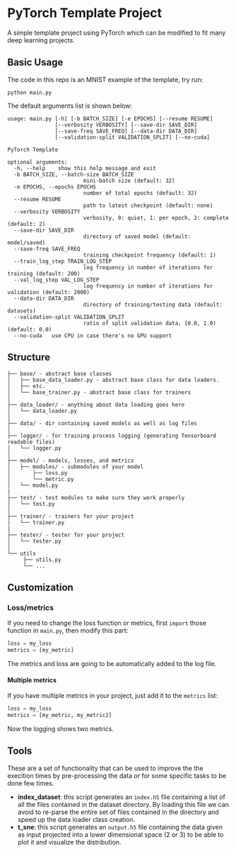 # PyTorch Template Project
A simple template project using PyTorch which can be modified to fit many deep learning projects.

## Basic Usage
The code in this repo is an MNIST example of the template, try run:
```
python main.py
```
The default arguments list is shown below:
```
usage: main.py [-h] [-b BATCH_SIZE] [-e EPOCHS] [--resume RESUME]
               [--verbosity VERBOSITY] [--save-dir SAVE_DIR]
               [--save-freq SAVE_FREQ] [--data-dir DATA_DIR]
               [--validation-split VALIDATION_SPLIT] [--no-cuda]

PyTorch Template

optional arguments:
  -h, --help    show this help message and exit
  -b BATCH_SIZE, --batch-size BATCH_SIZE
                        mini-batch size (default: 32)
  -e EPOCHS, --epochs EPOCHS
                        number of total epochs (default: 32)
  --resume RESUME
                        path to latest checkpoint (default: none)
  --verbosity VERBOSITY
                        verbosity, 0: quiet, 1: per epoch, 2: complete (default: 2)
  --save-dir SAVE_DIR
                        directory of saved model (default: model/saved)
  --save-freq SAVE_FREQ
                        training checkpoint frequency (default: 1)
  --train_log_step TRAIN_LOG_STEP
                        log frequency in number of iterations for training (default: 200)
  --val_log_step VAL_LOG_STEP
                        log frequency in number of iterations for validation (default: 2000)
  --data-dir DATA_DIR
                        directory of training/testing data (default: datasets)
  --validation-split VALIDATION_SPLIT
                        ratio of split validation data, [0.0, 1.0) (default: 0.0)
  --no-cuda   use CPU in case there's no GPU support
```

## Structure
```
├── base/ - abstract base classes
│   ├── base_data_loader.py - abstract base class for data loaders.
│   ├── etc.
│   └── base_trainer.py - abstract base class for trainers
│
├── data_loader/ - anything about data loading goes here
│   └── data_loader.py
│
├── data/ - dir containing saved models as well as log files
│
├── logger/ - for training process logging (generating Tensorboard readable files)
│   └── logger.py
│
├── model/ - models, losses, and metrics
│   ├── modules/ - submodules of your model
│       ├── loss.py
│       └── metric.py
│   └── model.py
|
├── test/ - test modules to make sure they work properly
│   └── test.py
│
├── trainer/ - trainers for your project
│   └── trainer.py
|
├── tester/ - tester for your project
│   └── tester.py
│
└── utils
     ├── utils.py
     └── ...

```

## Customization
### Loss/metrics
If you need to change the loss function or metrics, first ```import``` those function in ```main.py```, then modify this part:
```python
loss = my_loss
metrics = [my_metric]
```
The metrics and loss are going to be automatically added to the log file.

#### Multiple metrics
If you have multiple metrics in your project, just add it to the ```metrics``` list:
```python
loss = my_loss
metrics = [my_metric, my_metric2]
```
Now the logging shows two metrics.

## Tools
These are a set of functionality that can be used to improve the the execition times
by pre-processing the data or for some specific tasks to be done few times.

- **index_dataset**: this script generates an `index.h5` file containing a list
of all the files contained in the dataset directory. By loading this file we can
avoid to re-parse the entire set of files contained in the directory and speed up
the data loader class creation.
- **t_sne**: this script generates an `output.h5` file containing the data given
as input projected into a lower dimensional space (2 or 3) to be able to plot it and
visualize the distribution. 

